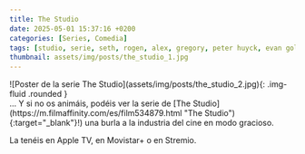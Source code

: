 ```yaml
---
title: The Studio
date: 2025-05-01 15:37:16 +0200
categories: [Series, Comedia]
tags: [studio, serie, seth, rogen, alex, gregory, peter huyck, evan goldberg]
thumbnail: assets/img/posts/the_studio_1.jpg
---
```


<div class="row mb-4">
  <div class="col-md-5" markdown="1">
![Poster de la serie The Studio](assets/img/posts/the_studio_2.jpg){: .img-fluid .rounded }
  </div>
  <div class="col-md-7" markdown="1">
... Y si no os animáis, podéis ver la serie de [The Studio](https://m.filmaffinity.com/es/film534879.html "The Studio"){:target="_blank"}!) una burla a la industria del cine en modo gracioso.

La tenéis en Apple TV, en Movistar+ o en Stremio.
  </div>
</div>
